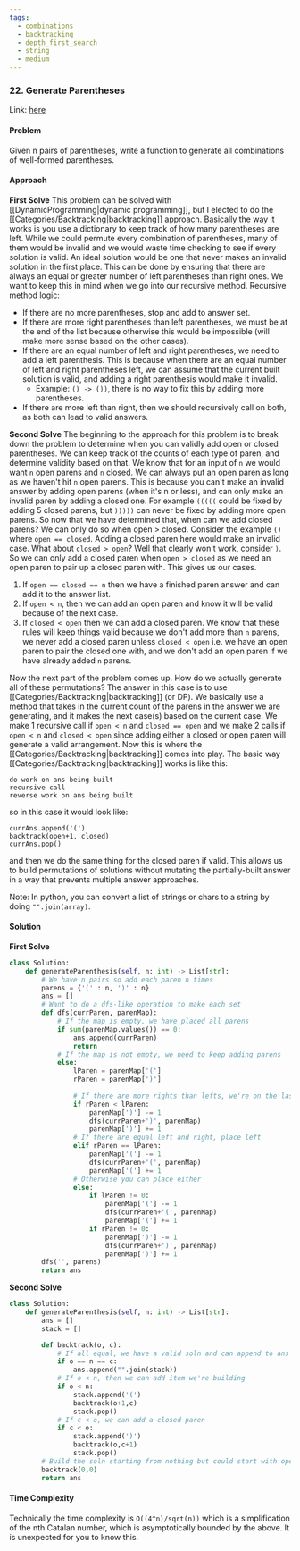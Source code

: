 ```yaml
---
tags:
  - combinations
  - backtracking
  - depth_first_search
  - string
  - medium
---
```


### 22. Generate Parentheses

Link: [here](https://leetcode.com/problems/generate-parentheses/)

#### Problem
Given n pairs of parentheses, write a function to generate all combinations of well-formed parentheses.

#### Approach
**First Solve**
This problem can be solved with [[DynamicProgramming|dynamic programming]], but I elected to do the [[Categories/Backtracking|backtracking]] approach. Basically the way it works is you use a dictionary to keep track of how many parentheses are left. 
While we could permute every combination of parentheses, many of them would be invalid and we would waste time checking to see if every solution is valid. An ideal solution would be one that never makes an invalid solution in the first place. This can be done by ensuring that there are always an equal or greater number of left parentheses than right ones. We want to keep this in mind when we go into our recursive method.
Recursive method logic:
- If there are no more parentheses, stop and add to answer set.
- If there are more right parentheses than left parentheses, we must be at the end of the list because otherwise this would be impossible (will make more sense based on the other cases).
- If there are an equal number of left and right parentheses, we need to add a left parenthesis. This is because when there are an equal number of left and right parentheses left, we can assume that the current built solution is valid, and adding a right parenthesis would make it invalid.
  - Example: `() -> ())`, there is no way to fix this by adding more parentheses. 
- If there are more left than right, then we should recursively call on both, as both can lead to valid answers.
  
**Second Solve**
The beginning to the approach for this problem is to break down the problem to determine when you can validly add open or closed parentheses. We can keep track of the counts of each type of paren, and determine validity based on that. We know that for an input of `n` we would want `n` open parens and `n` closed. 
We can always put an open paren as long as we haven't hit `n` open parens. This is because you can't make an invalid answer by adding open parens (when it's n or less), and can only make an invalid paren by adding a closed one. For example `(((((` could be fixed by adding 5 closed parens, but `)))))` can never be fixed by adding more open parens. 
So now that we have determined that, when can we add closed parens? We can only do so when open > closed. Consider the example `()` where `open == closed`. Adding a closed paren here would make an invalid case. What about `closed > open`? Well that clearly won't work, consider `)`. So we can only add a closed paren when `open > closed` as we need an open paren to pair up a closed paren with. 
This gives us our cases. 
1. If `open == closed == n` then we have a finished paren answer and can add it to the answer list.
2. If `open < n`, then we can add an open paren and know it will be valid because of the next case.
3. If `closed < open` then we can add a closed paren.
We know that these rules will keep things valid because we don't add more than `n` parens, we never add a closed paren unless `closed < open` i.e. we have an open paren to pair the closed one with, and we don't add an open paren if we have already added `n` parens.

Now the next part of the problem comes up. How do we actually generate all of these permutations?
The answer in this case is to use [[Categories/Backtracking|backtracking]] (or DP). We basically use a method that takes in the current count of the parens in the answer we are generating, and it makes the next case(s) based on the current case.
We make 1 recursive call if `open < n` and `closed == open` and we make 2 calls if `open < n` and `closed < open` since adding either a closed or open paren will generate a valid arrangement. 
Now this is where the [[Categories/Backtracking|backtracking]] comes into play. The basic way [[Categories/Backtracking|backtracking]] works is like this:
```
do work on ans being built
recursive call
reverse work on ans being built
```
so in this case it would look like:
```
currAns.append('(') 
backtrack(open+1, closed)
currAns.pop()
```
and then we do the same thing for the closed paren if valid. This allows us to build permutations of solutions without mutating the partially-built answer in a way that prevents multiple answer approaches.

Note: In python, you can convert a list of strings or chars to a string by doing `"".join(array)`.

#### Solution
**First Solve**
```python
class Solution:
    def generateParenthesis(self, n: int) -> List[str]:
        # We have n pairs so add each paren n times
        parens = {'(' : n, ')' : n}
        ans = []    
        # Want to do a dfs-like operation to make each set
        def dfs(currParen, parenMap):
            # If the map is empty, we have placed all parens
            if sum(parenMap.values()) == 0:
                ans.append(currParen)
                return
            # If the map is not empty, we need to keep adding parens
            else:
                lParen = parenMap['(']
                rParen = parenMap[')']
                
                # If there are more rights than lefts, we're on the last one
                if rParen < lParen:
                    parenMap[')'] -= 1
                    dfs(currParen+')', parenMap)
                    parenMap[')'] += 1
                # If there are equal left and right, place left
                elif rParen == lParen:
                    parenMap['('] -= 1
                    dfs(currParen+'(', parenMap)
                    parenMap['('] += 1
                # Otherwise you can place either
                else:
                    if lParen != 0:
                        parenMap['('] -= 1
                        dfs(currParen+'(', parenMap)
                        parenMap['('] += 1
                    if rParen != 0:
                        parenMap[')'] -= 1
                        dfs(currParen+')', parenMap)
                        parenMap[')'] += 1
        dfs('', parens)
        return ans
```
**Second Solve**
```python
class Solution:
    def generateParenthesis(self, n: int) -> List[str]:
        ans = []
        stack = []

        def backtrack(o, c):
            # If all equal, we have a valid soln and can append to ans
            if o == n == c:
                ans.append("".join(stack))
            # If o < n, then we can add item we're building
            if o < n:
                stack.append('(')
                backtrack(o+1,c)
                stack.pop()
            # If c < o, we can add a closed paren
            if c < o:
                stack.append(')')
                backtrack(o,c+1)
                stack.pop()
        # Build the soln starting from nothing but could start with open paren
        backtrack(0,0)
        return ans
```

#### Time Complexity 
Technically the time complexity is `O((4^n)/sqrt(n))` which is a simplification of the nth Catalan number, which is asymptotically bounded by the above. It is unexpected for you to know this.
